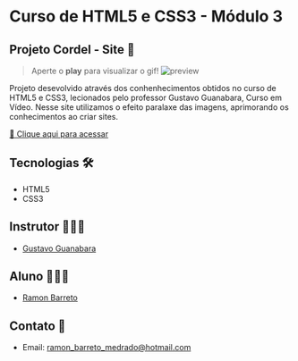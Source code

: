 # Curso de HTML5 e CSS3 - Módulo 3

## Projeto Cordel - Site 💌

> Aperte o <strong>play</strong> para visualizar o gif!
![preview](imagens/CordelModerno.gif)

Projeto desevolvido através dos conhenhecimentos obtidos no curso de HTML5 e CSS3, lecionados pelo professor Gustavo Guanabara, Curso em Vídeo.
Nesse site utilizamos o efeito paralaxe das imagens, aprimorando os conhecimentos ao criar sites.

[🔗 Clique aqui para acessar](https://ramonbarret.github.io/ProjetoCordel/)

## Tecnologias 🛠

- HTML5
- CSS3

## Instrutor 👨🏽‍🏫
- <a target="_blank" href="https://www.linkedin.com/in/guanabara/">Gustavo Guanabara</a>

## Aluno 👨🏽‍🎓

- <a target="_blank" href="https://www.linkedin.com/in/ramon-barreto-076191180/">Ramon Barreto</a>

## Contato 📲

- Email: ramon_barreto_medrado@hotmail.com